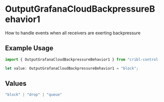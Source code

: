 # OutputGrafanaCloudBackpressureBehavior1

How to handle events when all receivers are exerting backpressure

## Example Usage

```typescript
import { OutputGrafanaCloudBackpressureBehavior1 } from "cribl-control-plane/models";

let value: OutputGrafanaCloudBackpressureBehavior1 = "block";
```

## Values

```typescript
"block" | "drop" | "queue"
```
